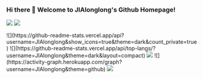 ### Hi there 👋 Welcome to JIAlonglong's Github Homepage!

<!--
**JIAlonglong/JIAlonglong** is a ✨ _special_ ✨ repository because its `README.md` (this file) appears on your GitHub profile.

Here are some ideas to get you started:

- 🔭 I’m currently working on ...
- 🌱 I’m currently learning ...
- 👯 I’m looking to collaborate on ...
- 🤔 I’m looking for help with ...
- 💬 Ask me about ...
- 📫 How to reach me: ...
- 😄 Pronouns: ...
- ⚡ Fun fact: ...
-->
<p>
<img src="https://img.shields.io/static/v1?label=Program&message=Python&color=blue"/>
<a href="https://blog.csdn.net/weixin_63189332?type=blog"><img src="https://img.shields.io/static/v1?label=Blog&message=CSDN&color=red"/></a>
</p>
![](https://github-readme-stats.vercel.app/api?username=JIAlonglong&show_icons=true&theme=dark&count_private=true)
![](https://github-readme-stats.vercel.app/api/top-langs/?username=JIAlonglong&theme=dark&layout=compact)
<img src="https://visitor-badge.glitch.me/badge?page_id=https://github.com/JIAlonglong&right_color=red" />
![](https://activity-graph.herokuapp.com/graph?username=JIAlonglong&theme=github)
<img src="https://readme-typing-svg.herokuapp.com/?lines=Welcome;Visitor!&font=Roboto" />



